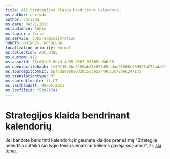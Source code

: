 ```yaml
---
title: 412 Strategijos klaida bendrinant kalendorių
ms.author: chrisda
author: chrisda
ms.date: 04/21/2020
ms.audience: Admin
ms.topic: article
ms.service: o365-administration
ROBOTS: NOINDEX, NOFOLLOW
localization_priority: Normal
ms.collection: Adm_O365
ms.custom: 412
ms.assetid: 15cd5fd8-6e4d-4e65-9507-5f605cb8db38
ms.openlocfilehash: fe59130a3bc8250ab61c898d5badae9f560c469028a273ada9576109e18c330a
ms.sourcegitcommit: b5f7da89a650d2915dc652449623c78be6247175
ms.translationtype: MT
ms.contentlocale: lt-LT
ms.lasthandoff: 08/05/2021
ms.locfileid: "53973741"
---
```

# <a name="policy-error-when-sharing-a-calendar"></a>Strategijos klaida bendrinant kalendorių

Jei bandote bendrinti kalendorių ir gaunate klaidos pranešimą "Strategija neleidžia suteikti šio lygio teisių vienam ar keliems gavėjams(-ams)", žr. [šią temą](https://support.microsoft.com/help/3187524/policy-does-not-allow-granting-permissions-at-this-level-to-one-or-mor).
